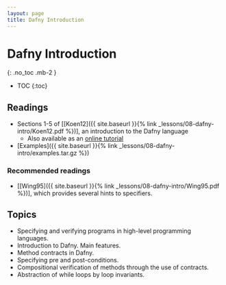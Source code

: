 ```yaml
---
layout: page
title: Dafny Introduction
---
```


# Dafny Introduction
{: .no_toc .mb-2 }

- TOC
{:toc}

## Readings

- Sections 1-5 of [[Koen12]({{ site.baseurl }}{% link _lessons/08-dafny-intro/Koen12.pdf %})], an introduction to the Dafny language
  - Also available as an [online tutorial](http://rise4fun.com/Dafny/tutorial/guide)
- [Examples]({{ site.baseurl }}{% link _lessons/08-dafny-intro/examples.tar.gz %})

### Recommended readings

- [[Wing95]({{ site.baseurl }}{% link _lessons/08-dafny-intro/Wing95.pdf %})], which provides several hints to specifiers.

## Topics

- Specifying and verifying programs in high-level programming languages.
- Introduction to Dafny. Main features.
- Method contracts in Dafny.
- Specifying pre and post-conditions.
- Compositional verification of methods through the use of contracts.
- Abstraction of while loops by loop invariants.
